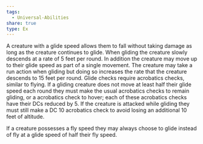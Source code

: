 ```yaml
---
tags:
  - Universal-Abilities
share: true
type: Ex
---
```

A creature with a glide speed allows them to fall without taking damage as long as the creature continues to glide. When gliding the creature slowly descends at a rate of 5 feet per round. In addition the creature may move up to their glide speed as part of a single movement. The creature may take a run action when gliding but doing so increases the rate that the creature descends to 15 feet per round. Glide checks require acrobatics checks, similar to flying. If a gliding creature does not move at least half their glide speed each round they must make the usual acrobatics checks to remain gliding, or a acrobatics check to hover; each of these acrobatics checks have their DCs reduced by 5. If the creature is attacked while gliding they must still make a DC 10 acrobatics check to avoid losing an additional 10 feet of altitude.

If a creature possesses a fly speed they may always choose to glide instead of fly at a glide speed of half their fly speed.
